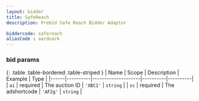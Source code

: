 ```yaml
---
layout: bidder
title: SafeReach
description: Prebid Safe Reach Bidder Adaptor

biddercode: safereach
aliasCode : aardvark
---
```


### bid params

{: .table .table-bordered .table-striped }
| Name | Scope    | Description        | Example  | Type     |
|------|----------|--------------------|----------|----------|
| `ai` | required | The auction ID     | `'XBC1'` | `string` |
| `sc` | required | The adshortcode    | `'AF2g'` | `string` |
